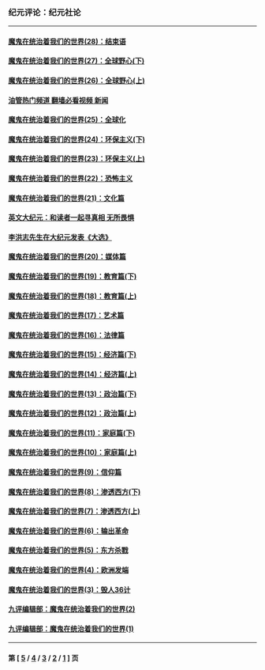 ### 纪元评论：纪元社论
---
#### [魔鬼在统治着我们的世界(28)：结束语](../../pages/nsc422/n10936246.md?07060330) 
#### [魔鬼在统治着我们的世界(27)：全球野心(下)](../../pages/nsc422/n10928319.md?07060330) 
#### [魔鬼在统治着我们的世界(26)：全球野心(上)](../../pages/nsc422/n10900318.md?07060330) 
#### [油管热门频道 翻墙必看视频 新闻](ok?07060330)
#### [魔鬼在统治着我们的世界(25)：全球化](../../pages/nsc422/n10788205.md?07060330) 
#### [魔鬼在统治着我们的世界(24)：环保主义(下)](../../pages/nsc422/n10695307.md?07060330) 
#### [魔鬼在统治着我们的世界(23)：环保主义(上)](../../pages/nsc422/n10688613.md?07060330) 
#### [魔鬼在统治着我们的世界(22)：恐怖主义](../../pages/nsc422/n10614727.md?07060330) 
#### [魔鬼在统治着我们的世界(21)：文化篇](../../pages/nsc422/n10597706.md?07060330) 
#### [英文大纪元：和读者一起寻真相 无所畏惧](../../pages/nsc422/n12542027.md?07060330) 
#### [李洪志先生在大纪元发表《大选》](../../pages/nsc422/n12534746.md?07060330) 
#### [魔鬼在统治着我们的世界(20)：媒体篇](../../pages/nsc422/n10586579.md?07060330) 
#### [魔鬼在统治着我们的世界(19)：教育篇(下)](../../pages/nsc422/n10564808.md?07060330) 
#### [魔鬼在统治着我们的世界(18)：教育篇(上)](../../pages/nsc422/n10526970.md?07060330) 
#### [魔鬼在统治着我们的世界(17)：艺术篇](../../pages/nsc422/n10499093.md?07060330) 
#### [魔鬼在统治着我们的世界(16)：法律篇](../../pages/nsc422/n10485969.md?07060330) 
#### [魔鬼在统治着我们的世界(15)：经济篇(下)](../../pages/nsc422/n10469975.md?07060330) 
#### [魔鬼在统治着我们的世界(14)：经济篇(上)](../../pages/nsc422/n10457370.md?07060330) 
#### [魔鬼在统治着我们的世界(13)：政治篇(下)](../../pages/nsc422/n10448270.md?07060330) 
#### [魔鬼在统治着我们的世界(12)：政治篇(上)](../../pages/nsc422/n10444576.md?07060330) 
#### [魔鬼在统治着我们的世界(11)：家庭篇(下)](../../pages/nsc422/n10440961.md?07060330) 
#### [魔鬼在统治着我们的世界(10)：家庭篇(上)](../../pages/nsc422/n10435448.md?07060330) 
#### [魔鬼在统治着我们的世界(9)：信仰篇](../../pages/nsc422/n10432159.md?07060330) 
#### [魔鬼在统治着我们的世界(8)：渗透西方(下)](../../pages/nsc422/n10429603.md?07060330) 
#### [魔鬼在统治着我们的世界(7)：渗透西方(上)](../../pages/nsc422/n10426013.md?07060330) 
#### [魔鬼在统治着我们的世界(6)：输出革命](../../pages/nsc422/n10421536.md?07060330) 
#### [魔鬼在统治着我们的世界(5)：东方杀戮](../../pages/nsc422/n10417707.md?07060330) 
#### [魔鬼在统治着我们的世界(4)：欧洲发端](../../pages/nsc422/n10414890.md?07060330) 
#### [魔鬼在统治着我们的世界(3)：毁人36计](../../pages/nsc422/n10411583.md?07060330) 
#### [九评编辑部：魔鬼在统治着我们的世界(2)](../../pages/nsc422/n10410036.md?07060330) 
#### [九评编辑部：魔鬼在统治着我们的世界(1)](../../pages/nsc422/n10406825.md?07060330) 

---
#### 第 [ [5](./5.md?07060330) / [4](./4.md?07060330) / [3](./3.md?07060330) / [2](./2.md?07060330) / [1](./1.md?07060330) ] 页
